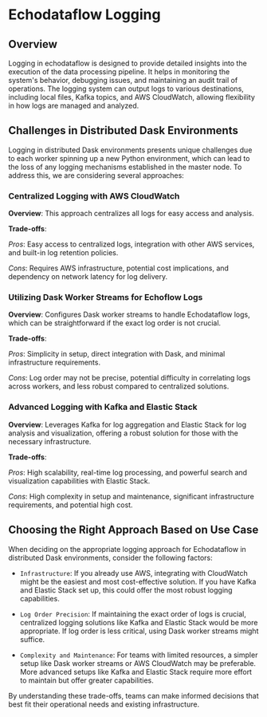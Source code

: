 # Echodataflow Logging
## Overview
Logging in echodataflow is designed to provide detailed insights into the execution of the data processing pipeline. It helps in monitoring the system's behavior, debugging issues, and maintaining an audit trail of operations. The logging system can output logs to various destinations, including local files, Kafka topics, and AWS CloudWatch, allowing flexibility in how logs are managed and analyzed.

## Challenges in Distributed Dask Environments

Logging in distributed Dask environments presents unique challenges due to each worker spinning up a new Python environment, which can lead to the loss of any logging mechanisms established in the master node. To address this, we are considering several approaches:

### Centralized Logging with AWS CloudWatch
**Overview**: This approach centralizes all logs for easy access and analysis.

**Trade-offs**:

*Pros*: Easy access to centralized logs, integration with other AWS services, and built-in log retention policies.

*Cons*: Requires AWS infrastructure, potential cost implications, and dependency on network latency for log delivery.

### Utilizing Dask Worker Streams for Echoflow Logs
**Overview**: Configures Dask worker streams to handle Echodataflow logs, which can be straightforward if the exact log order is not crucial.

**Trade-offs**:

*Pros*: Simplicity in setup, direct integration with Dask, and minimal infrastructure requirements.

*Cons*: Log order may not be precise, potential difficulty in correlating logs across workers, and less robust compared to centralized solutions.

### Advanced Logging with Kafka and Elastic Stack
**Overview**: Leverages Kafka for log aggregation and Elastic Stack for log analysis and visualization, offering a robust solution for those with the necessary infrastructure.

**Trade-offs**:

*Pros*: High scalability, real-time log processing, and powerful search and visualization capabilities with Elastic Stack.

*Cons*: High complexity in setup and maintenance, significant infrastructure requirements, and potential high cost.

## Choosing the Right Approach Based on Use Case
When deciding on the appropriate logging approach for Echodataflow in distributed Dask environments, consider the following factors:

- `Infrastructure`: If you already use AWS, integrating with CloudWatch might be the easiest and most cost-effective solution. If you have Kafka and Elastic Stack set up, this could offer the most robust logging capabilities.

- `Log Order Precision`: If maintaining the exact order of logs is crucial, centralized logging solutions like Kafka and Elastic Stack would be more appropriate. If log order is less critical, using Dask worker streams might suffice.

- `Complexity and Maintenance`: For teams with limited resources, a simpler setup like Dask worker streams or AWS CloudWatch may be preferable. More advanced setups like Kafka and Elastic Stack require more effort to maintain but offer greater capabilities.

By understanding these trade-offs, teams can make informed decisions that best fit their operational needs and existing infrastructure.